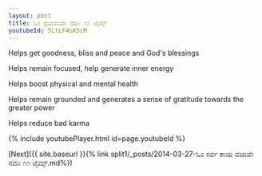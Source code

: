 ```yaml
---
layout: post
title: ಓಂ ಪ್ರಭಾವಯಾ ನಮಃ ೧೧ ಟೈಮ್ಸ್
youtubeId: 5LtLF4sK5cM
---
```

 
 
Helps get goodness, bliss and peace and God's blessings
 
Helps remain focused, help generate inner energy 
 
Helps boost physical and mental health 
 
Helps remain grounded and generates a sense of gratitude towards the greater power 
 
Helps reduce bad karma
 
 
 
 


{% include youtubePlayer.html id=page.youtubeId %}
 
[Next]({{ site.baseurl }}{% link  split1/_posts/2014-03-27-ಓಂ ಸರ್ವ ಕಾಯ ವಯವೇ ನಮಃ ೧೧ ಟೈಮ್ಸ್.md%})
 
